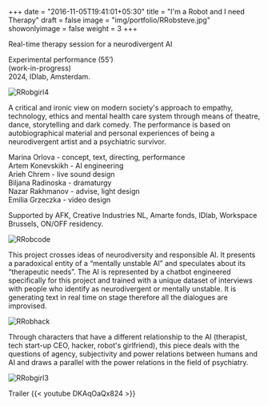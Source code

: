 +++
date = "2016-11-05T19:41:01+05:30"
title = "I'm a Robot and I need Therapy"
draft = false
image = "img/portfolio/RRobsteve.jpg"
showonlyimage = false
weight = 3
+++

Real-time therapy session for a neurodivergent AI  
 
<!--more-->

Experimental performance (55’)  
(work-in-progress)  
2024, IDlab, Amsterdam.   

![RRobgirl4][2] 

A critical and ironic view on modern society's approach to empathy, technology, ethics and mental health care system through means of theatre, dance, storytelling and dark comedy. 
The performance is based on autobiographical material and personal experiences of being a neurodivergent artist and a psychiatric survivor.  
  
Marina Orlova - concept, text, directing, performance  
Artem Konevskikh - AI engineering  
Arieh Chrem - live sound design  
Biljana Radinoska - dramaturgy  
Nazar Rakhmanov - advise, light design  
Emilia Grzeczka - video design  
  
Supported by AFK, Creative Industries NL, Amarte fonds, IDlab, Workspace Brussels, ON/OFF residency.  
  
![RRobcode][1] 
  
This project crosses ideas of neurodiversity and responsible AI. It presents a paradoxical entity of a “mentally unstable AI” and speculates about its “therapeutic needs”. The AI is represented by a chatbot engineered specifically for this project and trained with a unique dataset of interviews with people who identify as neurodivergent or mentally unstable. 
It is generating text in real time on stage therefore all the dialogues are improvised. 

![RRobhack][3]  
  
Through characters that have a different relationship to the AI (therapist, tech start-up CEO, hacker, robot's girlfriend), this piece deals with the questions of agency, subjectivity and power relations between humans and AI and draws a parallel with the power relations in the field of psychiatry.  
  
![RRobgirl3][4]  
  
  
Trailer
{{< youtube DKAqOaQx824 >}}  


[1]: /img/portfolio/RRobcode.jpg
[2]: /img/portfolio/RRobgirl4.jpg
[3]: /img/portfolio/RRobhack.jpg
[4]: /img/portfolio/RRobgirl3.jpg